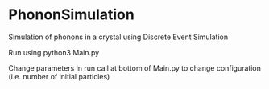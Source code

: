 # PhononSimulation
Simulation of phonons in a crystal using Discrete Event Simulation

Run using python3 Main.py

Change parameters in run call at bottom of Main.py to change configuration (i.e. number of initial particles)
